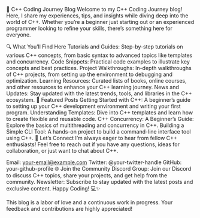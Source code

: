 🚀 C++ Coding Journey Blog
Welcome to my C++ Coding Journey blog! Here, I share my experiences, tips, and insights while diving deep into the world of C++. Whether you’re a beginner just starting out or an experienced programmer looking to refine your skills, there’s something here for everyone.

🔍 What You’ll Find Here
Tutorials and Guides: Step-by-step tutorials on various C++ concepts, from basic syntax to advanced topics like templates and concurrency.
Code Snippets: Practical code examples to illustrate key concepts and best practices.
Project Walkthroughs: In-depth walkthroughs of C++ projects, from setting up the environment to debugging and optimization.
Learning Resources: Curated lists of books, online courses, and other resources to enhance your C++ learning journey.
News and Updates: Stay updated with the latest trends, tools, and libraries in the C++ ecosystem.
🌟 Featured Posts
Getting Started with C++: A beginner’s guide to setting up your C++ development environment and writing your first program.
Understanding Templates: Dive into C++ templates and learn how to create flexible and reusable code.
C++ Concurrency: A Beginner’s Guide: Explore the basics of multithreading and concurrency in C++.
Building a Simple CLI Tool: A hands-on project to build a command-line interface tool using C++.
💬 Let’s Connect
I’m always eager to hear from fellow C++ enthusiasts! Feel free to reach out if you have any questions, ideas for collaboration, or just want to chat about C++.

Email: your-email@example.com
Twitter: @your-twitter-handle
GitHub: your-github-profile
🌐 Join the Community
Discord Group: Join our Discord to discuss C++ topics, share your projects, and get help from the community.
Newsletter: Subscribe to stay updated with the latest posts and exclusive content.
Happy Coding! 💻✨

This blog is a labor of love and a continuous work in progress. Your feedback and contributions are highly appreciated!
